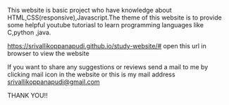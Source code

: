 This website is basic project who have knowledge about HTML,CSS(responsive),Javascript.The theme of this website is to provide some helpful youtube tutoriasl to learn programming languages like C,python ,java.

https://srivallikoppanapudi.github.io/study-website/# open this url in browser to view the website

If you want to share any suggestions or reviews send a mail to me by clicking mail icon in the website or this is my mail address srivallikoppanapudi@gmail.com

THANK YOU!!
